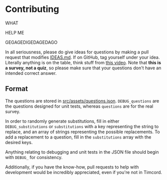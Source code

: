 # Contributing

WHAT

HELP ME

GEGAGEDIGEDAGEDAGO

In all seriousness, please do give ideas for questions by making a pull request that modifies [IDEAS.md](IDEAS.md). If on GitHub, tag yourself under your idea. Literally anything is on the table, think stuff from [this video](https://www.youtube.com/watch?v=WqnXp6Saa8Y). Note that **this is a survey, not a quiz**, so please make sure that your questions don't have an intended correct answer.

## Format

The questions are stored in [src/assets/questions.json](src/assets/questions.json). `DEBUG_questions` are the questions designed for unit tests, whereas `questions` are for the real survey.

In order to randomly generate substitutions, fill in either `DEBUG_substitutions` or `substitutions` with a key representing the string to replace, and an array of strings representing the possible replacements. To add a replacement to a question, fill in the `substitutions` array with the desired keys.

Anything relating to debugging and unit tests in the JSON file should begin with `DEBUG_` for consistency.

Additionally, if you have the know-how, pull requests to help with development would be incredibly appreciated, even if you're not in Timcord.
